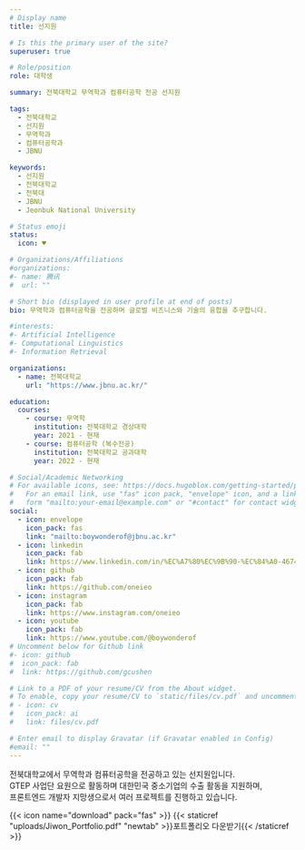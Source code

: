 ```yaml
---
# Display name
title: 선지원

# Is this the primary user of the site?
superuser: true

# Role/position
role: 대학생

summary: 전북대학교 무역학과 컴퓨터공학 전공 선지원

tags:
  - 전북대학교
  - 선지원
  - 무역학과
  - 컴퓨터공학과
  - JBNU

keywords:
  - 선지원
  - 전북대학교
  - 전북대
  - JBNU
  - Jeonbuk National University

# Status emoji
status:
  icon: ♥️

# Organizations/Affiliations
#organizations:
#- name: 腾讯
#  url: ""

# Short bio (displayed in user profile at end of posts)
bio: 무역학과 컴퓨터공학을 전공하며 글로벌 비즈니스와 기술의 융합을 추구합니다.

#interests:
#- Artificial Intelligence
#- Computational Linguistics
#- Information Retrieval

organizations:
  - name: 전북대학교
    url: "https://www.jbnu.ac.kr/"

education:
  courses:
    - course: 무역학
      institution: 전북대학교 경상대학
      year: 2021 - 현재
    - course: 컴퓨터공학 (복수전공)
      institution: 전북대학교 공과대학
      year: 2022 - 현재

# Social/Academic Networking
# For available icons, see: https://docs.hugoblox.com/getting-started/page-builder/#icons
#   For an email link, use "fas" icon pack, "envelope" icon, and a link in the
#   form "mailto:your-email@example.com" or "#contact" for contact widget.
social:
  - icon: envelope
    icon_pack: fas
    link: "mailto:boywonderof@jbnu.ac.kr"
  - icon: linkedin
    icon_pack: fab
    link: https://www.linkedin.com/in/%EC%A7%80%EC%9B%90-%EC%84%A0-467467366/
  - icon: github
    icon_pack: fab
    link: https://github.com/oneieo
  - icon: instagram
    icon_pack: fab
    link: https://www.instagram.com/oneieo
  - icon: youtube
    icon_pack: fab
    link: https://www.youtube.com/@boywonderof
# Uncomment below for Github link
#- icon: github
#  icon_pack: fab
#  link: https://github.com/gcushen

# Link to a PDF of your resume/CV from the About widget.
# To enable, copy your resume/CV to `static/files/cv.pdf` and uncomment the lines below.
# - icon: cv
#   icon_pack: ai
#   link: files/cv.pdf

# Enter email to display Gravatar (if Gravatar enabled in Config)
#email: ""
---
```


전북대학교에서 무역학과 컴퓨터공학을 전공하고 있는 선지원입니다. <br>
GTEP 사업단 요원으로 활동하며 대한민국 중소기업의 수출 활동을 지원하며, <br>
프론트엔드 개발자 지망생으로서 여러 프로젝트를 진행하고 있습니다.

{{< icon name="download" pack="fas" >}} {{< staticref "uploads/Jiwon_Portfolio.pdf" "newtab" >}}포트폴리오 다운받기{{< /staticref >}}
